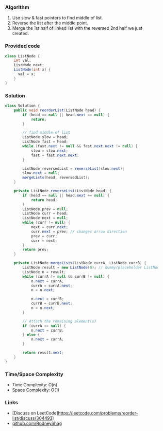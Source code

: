 ### Algorithm

1. Use slow & fast pointers to find middle of list.
1. Reverse the list after the middle point.
1. Merge the 1st half of linked list with the reversed 2nd half we just created.

### Provided code

```java
class ListNode {
    int val;
    ListNode next;
    ListNode(int x) {
      val = x;
    }
}
```

### Solution

```java
class Solution {
    public void reorderList(ListNode head) {
        if (head == null || head.next == null) {
            return;
        }

        // find middle of list
        ListNode slow = head;
        ListNode fast = head;
        while (fast.next != null && fast.next.next != null) {
            slow = slow.next;
            fast = fast.next.next;
        }

        ListNode reversedList = reverseList(slow.next);
        slow.next = null;
        mergeLists(head, reversedList);        
    }

    private ListNode reverseList(ListNode head) {
        if (head == null || head.next == null) {
            return head;
        }
        ListNode prev = null;
        ListNode curr = head;
        ListNode next = null;
        while (curr != null) {
            next = curr.next;
            curr.next = prev; // changes arrow direction
            prev = curr;
            curr = next;
        }
        return prev;
    }

    private ListNode mergeLists(ListNode currA, ListNode currB) {       
        ListNode result = new ListNode(0); // dummy/placeholder ListNode
        ListNode n = result;
        while (currA != null && currB != null) {
            n.next = currA;
            currA = currA.next;
            n = n.next;

            n.next = currB;
            currB = currB.next;
            n = n.next;
        }

        // Attach the remaining element(s)
        if (currA == null) {
            n.next = currB;
        } else {
            n.next = currA;
        }

        return result.next;
    }
}
```

### Time/Space Complexity

- Time Complexity: O(n)
- Space Complexity: O(1)

### Links

- [Discuss on LeetCode]https://leetcode.com/problems/reorder-list/discuss/304493)
- [github.com/RodneyShag](https://github.com/RodneyShag)

